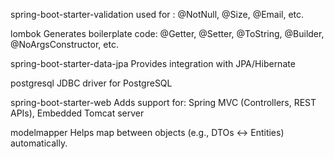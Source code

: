 
spring-boot-starter-validation 
used for : @NotNull, @Size, @Email, etc.

lombok
Generates boilerplate code:
@Getter, @Setter, @ToString, @Builder, @NoArgsConstructor, etc.

spring-boot-starter-data-jpa
Provides integration with JPA/Hibernate

postgresql
JDBC driver for PostgreSQL

spring-boot-starter-web
Adds support for: Spring MVC (Controllers, REST APIs), Embedded Tomcat server

modelmapper
Helps map between objects (e.g., DTOs ↔ Entities) automatically.
